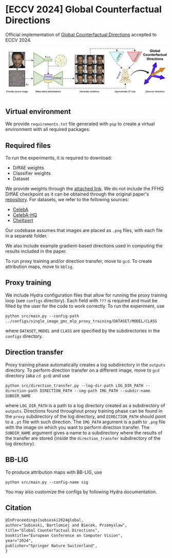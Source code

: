 # [ECCV 2024] Global Counterfactual Directions

Official implementation of [Global Counterfactual Directions](https://arxiv.org/abs/2404.12488) accepted to ECCV 2024.

![teaser](teaser.png)

## Virtual environment

We provide `requirements.txt` file generated with `pip` to create a virtual environment with all required packages.

## Required files

To run the experiments, it is required to download:
- DiffAE weights
- Classifier weights
- Dataset

We provide weights through the [attached link](https://drive.google.com/drive/folders/1-HraJKbEI8wNIKWh5YS3RzVyAYmP9-Yd?usp=share_link). We do not include the FFHQ DiffAE checkpoint as it can be obtained through the original paper's [repository](https://github.com/phizaz/diffae). For datasets, we refer to the following sources:
- [CelebA](https://mmlab.ie.cuhk.edu.hk/projects/CelebA.html)
- [CelebA-HQ](https://github.com/switchablenorms/CelebAMask-HQ)
- [CheXpert](https://stanfordmlgroup.github.io/competitions/chexpert/)

Our codebase assumes that images are placed as `.png` files, with each file in a separate folder.

We also include example gradient-based directions used in computing the results included in the paper.

To run proxy training and/or direction transfer, move to `gcd`. To create attribution maps, move to `bblig`.

## Proxy training

We include Hydra configuration files that allow for running the proxy training loop (see `configs` directory). Each field with `???` is required and must be filled by the user for the code to work correctly. To run the experiment, use

```
python src/main.py --config-path ../configs/single_image_gmc_mlp_proxy_training/DATASET/MODEL/CLASS
```

where `DATASET`, `MODEL` and `CLASS` are specified by the subdirectories in the `configs` directory.

## Direction transfer

Proxy training phase automatically creates a log subdirectory in the `outputs` directory. To perform direction transfer on a different image, move to `gcd` directory (aka `cd gcd`) and use

```
python src/direction_transfer.py --log-dir-path LOG_DIR_PATH --direction-path DIRECTION_PATH --img-path IMG_PATH --subdir-name SUBDIR_NAME
```

where `LOG_DIR_PATH` is a path to a log directory created as a subdirectory of `outputs`. Directions found throughout proxy training phase can be found in the `proxy` subdirectory of the log directory, and `DIRECTION_PATH` should point to a `.pt` file with such direction. The `IMG_PATH` argument is a path to `.png` file with the image on which you want to perform direction transfer. The `SUBDIR_NAME` argument gives a name to a subdirectory where the results of the transfer are stored (inside the `direction_transfer` subdirectory of the log directory).

## BB-LIG

To produce attribution maps with BB-LIG, use

```
python src/main.py --config-name sig
```

You may also customize the configs by following Hydra documentation.

## Citation

```
@InProceedings{sobieski2024global,
author="Sobieski, Bartlomiej and Biecek, Przemyslaw",
title="Global Counterfactual Directions",
booktitle="European Conference on Computer Vision",
year="2024",
publisher="Springer Nature Switzerland",
}
```